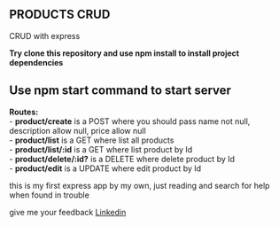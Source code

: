 ## PRODUCTS CRUD

CRUD with express 

**Try clone this repository and use npm install to install project dependencies**

## Use npm start command to start server

**Routes:** <br/>
    - **product/create** is a POST where you should pass name not null, description allow null, price allow null <br />
    - **product/list** is a GET where list all products <br />
    - **product/list/:id** is a GET where list product by Id <br />
    - **product/delete/:id?** is a DELETE where delete product by Id <br />
    - **product/edit** is a UPDATE where edit product by Id <br />


this is my first express app by my own, just reading and search for help when found in trouble

give me your feedback [Linkedin](https://www.linkedin.com/in/vinicius-santos-8442681b8/)